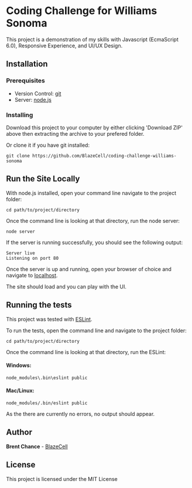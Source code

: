 # Coding Challenge for Williams Sonoma

This project is a demonstration of my skills with Javascript (EcmaScript 6.0), Responsive Experience, and UI/UX Design.

## Installation

### Prerequisites

* Version Control: [git](https://git-scm.com/)
* Server: [node.js](https://nodejs.org/)

### Installing

Download this project to your computer by either clicking 'Download ZIP' above then extracting the archive to your prefered folder.

Or clone it if you have git installed:
```
git clone https://github.com/BlazeCell/coding-challenge-williams-sonoma
```

## Run the Site Locally

With node.js installed, open your command line navigate to the project folder:

```
cd path/to/project/directory
```

Once the command line is looking at that directory, run the node server:

```
node server
```

If the server is running successfully, you should see the following output:

```
Server live
Listening on port 80
```

Once the server is up and running, open your browser of choice and navigate to [localhost](http://localhost).

The site should load and you can play with the UI.

## Running the tests

This project was tested with [ESLint](https://eslint.org/).

To run the tests, open the command line and navigate to the project folder:

```
cd path/to/project/directory
```

Once the command line is looking at that directory, run the ESLint:

#### Windows:

```
node_modules\.bin\eslint public
```

#### Mac/Linux:

```
node_modules/.bin/eslint public
```

As the there are currently no errors, no output should appear.

## Author

**Brent Chance** - [BlazeCell](https://github.com/blazecell)

## License

This project is licensed under the MIT License

